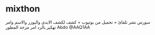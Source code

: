 # mixthon
سورس نشر تلقائ + تحميل من يوتيوب + كشف لكشف الايدي واليوزر والاسم وامر تهكير بالرد امر مزحة المطور Abdo @AAQ1AA
